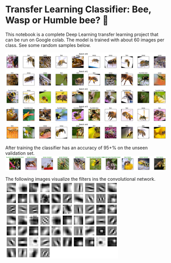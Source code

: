 # Transfer Learning Classifier: Bee, Wasp or Humble bee? 🐝

This notebook is a complete Deep Learning transfer learning project that can be run on Google colab. The model is trained with about 60 images per class. See some random samples below. 

![train_dataset_batch1](https://github.com/andyherzberg/pytorch-transfer-learning-classifier/blob/master/Download.png)
![train_dataset_batch2](https://github.com/andyherzberg/pytorch-transfer-learning-classifier/blob/master/Download%20(1).png)
![train_dataset_batch3](https://github.com/andyherzberg/pytorch-transfer-learning-classifier/blob/master/Download%20(2).png)
![train_dataset_batch4](https://github.com/andyherzberg/pytorch-transfer-learning-classifier/blob/master/Download%20(3).png)
![train_dataset_batch5](https://github.com/andyherzberg/pytorch-transfer-learning-classifier/blob/master/Download%20(4).png)

After training the classifier has an accuracy of 95+% on the unseen validation set. 
![train_dataset_batch5](https://github.com/andyherzberg/pytorch-transfer-learning-classifier/blob/master/Download%20(5).png)

The following images visualize the filters ins the convolutional network.
<img src="https://github.com/andyherzberg/pytorch-transfer-learning-classifier/blob/master/Download%20(6).png" width="70%">
